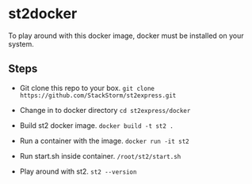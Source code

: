 st2docker
=========

To play around with this docker image, docker must be installed on your system.

## Steps
* Git clone this repo to your box.
```git clone https://github.com/StackStorm/st2express.git```

* Change in to docker directory
```cd st2express/docker```

* Build st2 docker image.
```docker build -t st2 .```

* Run a container with the image.
```docker run -it st2```

* Run start.sh inside container.
```/root/st2/start.sh ```

* Play around with st2.
```st2 --version```
